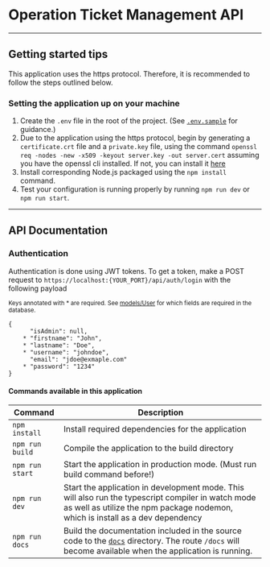 
Operation Ticket Management API
===============================

* * *

Getting started tips
--------------------

This application uses the https protocol. Therefore, it is recommended to follow the steps outlined below.

### Setting the application up on your machine

1.  Create the `.env` file in the root of the project. (See [`.env.sample`](.env.sample) for guidance.)
2.  Due to the application using the https protocol, begin by generating a `certificate.crt` file and a `private.key` file, using the command `openssl req -nodes -new -x509 -keyout server.key -out server.cert` assuming you have the openssl cli installed. If not, you can install it [here](https://www.openssl.org/source/)
3.  Install corresponding Node.js packaged using the `npm install` command.
4.  Test your configuration is running properly by running `npm run dev` or `npm run start`.

* * *

API Documentation
-----------------

### Authentication

Authentication is done using JWT tokens. To get a token, make a POST request to `https://localhost:{YOUR_PORT}/api/auth/login` with the following payload

<sup>Keys annotated with \* are required. See [models/User](src/models/User.ts) for which fields are required in the database.</sup>

    {
          "isAdmin": null,
        * "firstname": "John",
        * "lastname": "Doe",
        * "username": "johndoe",
          "email": "jdoe@exmaple.com"
        * "password": "1234"
    }

#### Commands available in this application
|Command  | Description |
|--|--|
| `npm install` | Install required dependencies for the application |
| `npm run build` | Compile the application to the build directory |
| `npm run start` | Start the application in production mode. (Must run build command before!) |
| `npm run dev` | Start the application in development mode. This will also run the typescript compiler in watch mode as well as utilize the npm package nodemon, which is install as a dev dependency |
| `npm run docs` | Build the documentation included in the source code to the [`docs`](/docs) directory. The route `/docs` will become available when the application is running. |